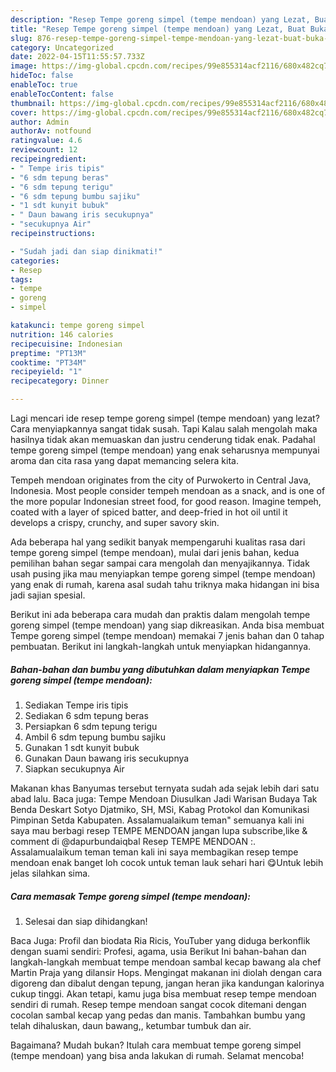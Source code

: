 ```yaml
---
description: "Resep Tempe goreng simpel (tempe mendoan) yang Lezat, Buat Buka Puasa Lezat Sekali"
title: "Resep Tempe goreng simpel (tempe mendoan) yang Lezat, Buat Buka Puasa Lezat Sekali"
slug: 876-resep-tempe-goreng-simpel-tempe-mendoan-yang-lezat-buat-buka-puasa-lezat-sekali
category: Uncategorized
date: 2022-04-15T11:55:57.733Z
image: https://img-global.cpcdn.com/recipes/99e855314acf2116/680x482cq70/tempe-goreng-simpel-tempe-mendoan-foto-resep-utama.jpg
hideToc: false
enableToc: true
enableTocContent: false
thumbnail: https://img-global.cpcdn.com/recipes/99e855314acf2116/680x482cq70/tempe-goreng-simpel-tempe-mendoan-foto-resep-utama.jpg
cover: https://img-global.cpcdn.com/recipes/99e855314acf2116/680x482cq70/tempe-goreng-simpel-tempe-mendoan-foto-resep-utama.jpg
author: Admin
authorAv: notfound
ratingvalue: 4.6
reviewcount: 12
recipeingredient:
- " Tempe iris tipis"
- "6 sdm tepung beras"
- "6 sdm tepung terigu"
- "6 sdm tepung bumbu sajiku"
- "1 sdt kunyit bubuk"
- " Daun bawang iris secukupnya"
- "secukupnya Air"
recipeinstructions:

- "Sudah jadi dan siap dinikmati!"
categories:
- Resep
tags:
- tempe
- goreng
- simpel

katakunci: tempe goreng simpel 
nutrition: 146 calories
recipecuisine: Indonesian
preptime: "PT13M"
cooktime: "PT34M"
recipeyield: "1"
recipecategory: Dinner

---
```



Lagi mencari ide resep tempe goreng simpel (tempe mendoan) yang lezat? Cara menyiapkannya sangat tidak susah. Tapi Kalau salah mengolah maka hasilnya tidak akan memuaskan dan justru cenderung tidak enak. Padahal tempe goreng simpel (tempe mendoan) yang enak seharusnya mempunyai aroma dan cita rasa yang dapat memancing selera kita.


Tempeh mendoan originates from the city of Purwokerto in Central Java, Indonesia. Most people consider tempeh mendoan as a snack, and is one of the more popular Indonesian street food, for good reason. Imagine tempeh, coated with a layer of spiced batter, and deep-fried in hot oil until it develops a crispy, crunchy, and super savory skin.

Ada beberapa hal yang sedikit banyak mempengaruhi kualitas rasa dari tempe goreng simpel (tempe mendoan), mulai dari jenis bahan, kedua pemilihan bahan segar sampai cara mengolah dan menyajikannya. Tidak usah pusing jika mau menyiapkan tempe goreng simpel (tempe mendoan) yang enak di rumah, karena asal sudah tahu triknya maka hidangan ini bisa jadi sajian spesial.


Berikut ini ada beberapa cara mudah dan praktis dalam mengolah tempe goreng simpel (tempe mendoan) yang siap dikreasikan. Anda bisa membuat Tempe goreng simpel (tempe mendoan) memakai 7 jenis bahan dan 0 tahap pembuatan. Berikut ini langkah-langkah untuk menyiapkan hidangannya.

<!--inarticleads1-->

##### Bahan-bahan dan bumbu yang dibutuhkan dalam menyiapkan Tempe goreng simpel (tempe mendoan):

1. Sediakan  Tempe iris tipis
1. Sediakan 6 sdm tepung beras
1. Persiapkan 6 sdm tepung terigu
1. Ambil 6 sdm tepung bumbu sajiku
1. Gunakan 1 sdt kunyit bubuk
1. Gunakan  Daun bawang iris secukupnya
1. Siapkan secukupnya Air


Makanan khas Banyumas tersebut ternyata sudah ada sejak lebih dari satu abad lalu. Baca juga: Tempe Mendoan Diusulkan Jadi Warisan Budaya Tak Benda Deskart Sotyo Djatmiko, SH, MSi, Kabag Protokol dan Komunikasi Pimpinan Setda Kabupaten. Assalamualaikum teman&#34; semuanya kali ini saya mau berbagi resep TEMPE MENDOAN jangan lupa subscribe,like &amp; comment di @dapurbundaiqbal Resep TEMPE MENDOAN :. Assalamualaikum teman teman kali ini saya membagikan resep tempe mendoan enak banget loh cocok untuk teman lauk sehari hari 😋Untuk lebih jelas silahkan sima. 

<!--inarticleads2-->

##### Cara memasak Tempe goreng simpel (tempe mendoan):


1. Selesai dan siap dihidangkan!

Baca Juga: Profil dan biodata Ria Ricis, YouTuber yang diduga berkonflik dengan suami sendiri: Profesi, agama, usia Berikut Ini bahan-bahan dan langkah-langkah membuat tempe mendoan sambal kecap bawang ala chef Martin Praja yang dilansir Hops. Mengingat makanan ini diolah dengan cara digoreng dan dibalut dengan tepung, jangan heran jika kandungan kalorinya cukup tinggi. Akan tetapi, kamu juga bisa membuat resep tempe mendoan sendiri di rumah. Resep tempe mendoan sangat cocok ditemani dengan cocolan sambal kecap yang pedas dan manis. Tambahkan bumbu yang telah dihaluskan, daun bawang,, ketumbar tumbuk dan air. 

Bagaimana? Mudah bukan? Itulah cara membuat tempe goreng simpel (tempe mendoan) yang bisa anda lakukan di rumah. Selamat mencoba!
